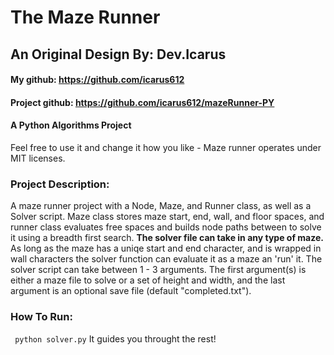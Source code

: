 # The Maze Runner

## An Original Design By: Dev.Icarus

#### My github: https://github.com/icarus612
#### Project github: https://github.com/icarus612/mazeRunner-PY

#### A Python Algorithms Project

Feel free to use it and change it how you like - Maze runner operates under MIT licenses.

### Project Description:
A maze runner project with a Node, Maze, and Runner class, as well as a Solver script. Maze class stores maze start, end, wall, and floor spaces, and runner class evaluates free spaces and builds node paths between to solve it using a breadth first search. **The solver file can take in any type of maze.** As long as the maze has a uniqe start and end character, and is wrapped in wall characters the solver function can evaluate it as a maze an 'run' it. The solver script can take between 1 - 3 arguments. The first argument(s) is either a maze file to solve or a set of height and width, and  the last argument is an optional save file (default "completed.txt").

### How To Run:
``` python solver.py```
It guides you throught the rest!